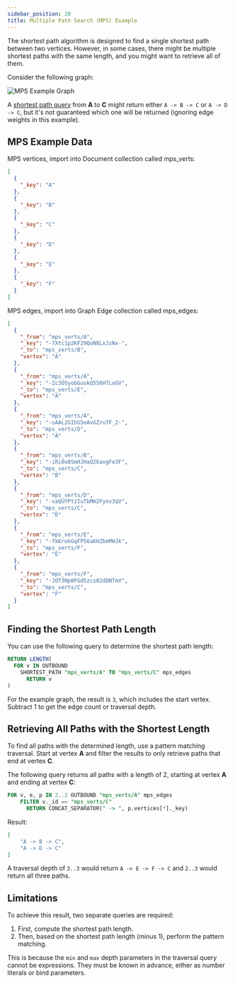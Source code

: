 ```yaml
---
sidebar_position: 20
title: Multiple Path Search (MPS) Example
---
```


The shortest path algorithm is designed to find a single shortest path between two vertices. However, in some cases, there might be multiple shortest paths with the same length, and you might want to retrieve all of them.

Consider the following graph:

![MPS Example Graph](/img/graphs/mps_graph.png)

A [shortest path query](../graph-queries/shortest-path-queries/) from **A** to **C** might return either `A -> B -> C` or `A -> D -> C`, but it's not guaranteed which one will be returned (ignoring edge weights in this example).

## MPS Example Data

MPS vertices, import into Document collection called mps_verts:

```json
[
  {
    "_key": "A"
  },
  {
    "_key": "B"
  },
  {
    "_key": "C"
  },
  {
    "_key": "D"
  },
  {
    "_key": "E"
  },
  {
    "_key": "F"
  }
]
```

MPS edges, import into Graph Edge collection called mps_edges:

```json
[
  {
    "_from": "mps_verts/A",
    "_key": "-7Xtc1p2KF29QoN8LxJzNx-",
    "_to": "mps_verts/B",
    "vertex": "A"
  },
  {
    "_from": "mps_verts/A",
    "_key": "-Zc3OSyobGuukQ5S6HTLoGV",
    "_to": "mps_verts/E",
    "vertex": "A"
  },
  {
    "_from": "mps_verts/A",
    "_key": "-uAAL2GIhG5eAvGZruTF_2-",
    "_to": "mps_verts/D",
    "vertex": "A"
  },
  {
    "_from": "mps_verts/B",
    "_key": "-iRi0o8SmHJHaQ26axgFe3F",
    "_to": "mps_verts/C",
    "vertex": "B"
  },
  {
    "_from": "mps_verts/D",
    "_key": "-xaQUYPtzIuTbMm2Fynv3qV",
    "_to": "mps_verts/C",
    "vertex": "D"
  },
  {
    "_from": "mps_verts/E",
    "_key": "-fkKrokGqFP56aKHZbeMHJk",
    "_to": "mps_verts/F",
    "vertex": "E"
  },
  {
    "_from": "mps_verts/F",
    "_key": "-JOT3Np0FGd5zcs02dDNTmV",
    "_to": "mps_verts/C",
    "vertex": "F"
  }
]
```

## Finding the Shortest Path Length

You can use the following query to determine the shortest path length:

```sql
RETURN LENGTH(
  FOR v IN OUTBOUND
    SHORTEST_PATH "mps_verts/A" TO "mps_verts/C" mps_edges
      RETURN v
)   
```

For the example graph, the result is `3`, which includes the start vertex. Subtract 1 to get the edge count or traversal depth.

## Retrieving All Paths with the Shortest Length

To find all paths with the determined length, use a pattern matching traversal. Start at vertex **A** and filter the results to only retrieve paths that end at vertex **C**.

The following query returns all paths with a length of 2, starting at vertex **A** and ending at vertex **C**:

```sql
FOR v, e, p IN 2..2 OUTBOUND "mps_verts/A" mps_edges
    FILTER v._id == "mps_verts/C"
      RETURN CONCAT_SEPARATOR(" -> ", p.vertices[*]._key)
```

Result:

```json
[
	"A -> B -> C",
	"A -> D -> C"
]
```

A traversal depth of `3..3` would return `A -> E -> F -> C` and `2..3` would return all three paths.

## Limitations

To achieve this result, two separate queries are required:

1. First, compute the shortest path length.
2. Then, based on the shortest path length (minus 1), perform the pattern matching.

This is because the `min` and `max` depth parameters in the traversal query cannot be expressions. They must be known in advance, either as number literals or bind parameters.
